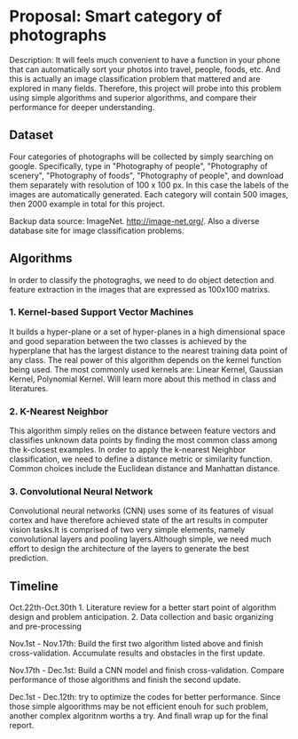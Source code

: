 # Proposal: Smart category of photographs

Description: It will feels much convenient to have a function in your phone that can automatically sort your photos into travel, people, foods, etc. And this is actually an image classification problem that mattered and are explored in many fields. Therefore, this project will probe into this problem using simple algorithms and superior algorithms, and compare their performance for deeper understanding.  
## Dataset
Four categories of photographs will be collected by simply searching on google. Specifically, type in "Photography of people", "Photography of scenery", "Photography of foods", "Photography of people", and download them separately with resolution of 100 x 100 px. In this case the labels of the images are automatically generated. Each category will contain 500 images, then 2000 example in total for this project.


Backup data source: ImageNet. http://image-net.org/. Also a diverse database site for image classification problems.

## Algorithms

In order to classify the photograghs, we need to do object detection and feature extraction in the images that are expressed as 100x100 matrixs. 

### 1. Kernel-based Support Vector Machines
It builds a hyper-plane or a set of hyper-planes in a high dimensional space and good separation between the two classes is achieved by the hyperplane that has the largest distance to the nearest training data point of any class.
The real power of this algorithm depends on the kernel function being used.
The most commonly used kernels are: Linear Kernel, Gaussian Kernel, Polynomial Kernel. 
Will learn more about this method in class and literatures. 
### 2. K-Nearest Neighbor
This algorithm simply relies on the distance between feature vectors and classifies unknown data points by finding the most common class among the k-closest examples.
In order to apply the k-nearest Neighbor classification, we need to define a distance metric or similarity function. Common choices include the Euclidean distance and Manhattan distance. 
### 3. Convolutional Neural Network
Convolutional neural networks (CNN) uses some of its features of visual cortex and have therefore achieved state of the art results in computer vision tasks.It is comprised of two very simple elements, namely convolutional layers and pooling layers.Although simple, we need much effort to design the architecture of the layers to generate the best prediction. 
## Timeline

Oct.22th-Oct.30th 1. Literature review for a better start point of algorithm design and problem anticipation.
                  2. Data collection and basic organizing and pre-processing

Nov.1st - Nov.17th: Build the first two algorithm listed above and finish cross-validation. Accumulate results and obstacles in the first update.

Nov.17th - Dec.1st: Build a CNN model and finish cross-validation. Compare performance of those algorithms and finish the second update.

Dec.1st - Dec.12th: try to optimize the codes for better performance. Since those simple algoorithms may be not efficient enouh for such problem, another complex algoritnm worths a try. And finall wrap up for the final report. 
